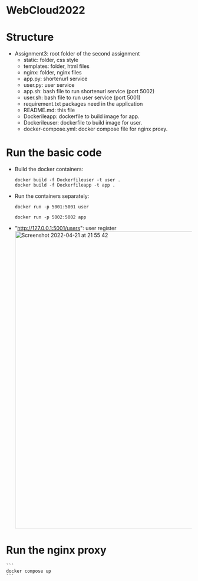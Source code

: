 # WebCloud2022

# Structure
- Assignment3: root folder of the second assignment 
    - static: folder, css style 
    - templates: folder, html files
    - nginx: folder, nginx files
    - app.py: shortenurl service 
    - user.py: user service
    - app.sh: bash file to run shortenurl service (port 5002)
    - user.sh: bash file to run user service (port 5001)
    - requirement.txt packages need in the application
    - README.md: this file
    - Dockerileapp: dockerfile to build image for app.
    - Dockerileuser: dockerfile to build image for user.
    - docker-compose.yml: docker compose file for nginx proxy.

# Run the basic code
- Build the docker containers:
    ```
    docker build -f Dockerfileuser -t user .
    docker build -f Dockerfileapp -t app .
    ```
- Run the containers separately:  
    ```
    docker run -p 5001:5001 user
    ```
    ```
    docker run -p 5002:5002 app
    ```
- "http://127.0.0.1:5001/users": user register
    <img width="805" alt="Screenshot 2022-04-21 at 21 55 42" src="https://user-images.githubusercontent.com/86485345/164542282-3b130a0c-ec5d-4625-9137-02e51fe591bd.png">
    
# Run the nginx proxy
    ```
    docker compose up
    ```
